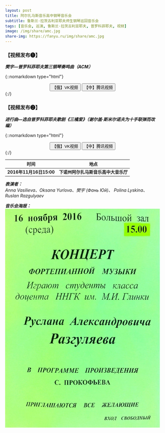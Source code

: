 ```yaml
---
layout: post
title: 阿尔扎马斯音乐高中钢琴音乐会
subtitle: 鲁斯兰·拉茨古利亚耶夫师生钢琴巡回音乐会
tags: [音乐会, 巡演, 鲁斯兰·拉茨古利亚耶夫, 普罗科菲耶夫, 视频]
image: /img/share/amc.jpg
share-img: https://fanyu.ru/img/share/amc.jpg
---
```


### 【视频发布❶】 ###
***樊宇—普罗科菲耶夫第三钢琴奏鸣曲（ACM）***

{::nomarkdown type="html"}
<script src="/js/jquery-3.1.1.min.js"></script>
<script type="text/javascript">
$(document).ready(function(){
  $("#vk_button").click(function(){
  $("#vk_vid").toggle(1000);
  });
  $("#qq_button").click(function(){
  $("#qq_vid").toggle(1000);
  });
});
</script>
<center>
<button id="vk_button" class="button" type="button">【俄】VK视频</button>
<button id="qq_button" class="button" type="button">【中】腾讯视频</button>
<br>
<iframe id="vk_vid" style="display:none;" src="https://vk.com/video_ext.php?oid=63362171&id=456239018&hash=8aa1de203cfb4788&hd=4" width="device-width" frameborder="0" allowfullscreen></iframe>
<iframe id="qq_vid" style="display:none;" src="https://v.qq.com/iframe/player.html?vid=z0346rd9cku&tiny=0&auto=0" width="device-width" frameborder="0" allowfullscreen></iframe>
</center>
{:/}

### 【视频发布❷】 ###
***进行曲—选自普罗科菲耶夫歌剧《三橘爱》（谢尔盖·斯米尔诺夫为十手联弹而改编）***

{::nomarkdown type="html"}
<script type="text/javascript">
$(document).ready(function(){
  $("#vk_button2").click(function(){
  $("#vk_vid2").toggle(1000);
  });
  $("#qq_button2").click(function(){
  $("#qq_vid2").toggle(1000);
  });
});
</script>
<center>
<button id="vk_button2" class="button" type="button">【俄】VK视频</button>
<button id="qq_button2" class="button" type="button">【中】腾讯视频</button>
<br>
<iframe id="vk_vid2" style="display:none;" src="https://vk.com/video_ext.php?oid=63362171&id=456239019&hash=c91cdab925c3eecb&hd=4" width="device-width" frameborder="0" allowfullscreen></iframe>
<iframe id="qq_vid2" style="display:none;" src="https://v.qq.com/iframe/player.html?vid=m03462lodh2&tiny=0&auto=0" width="device-width" frameborder="0" allowfullscreen></iframe>
</center>
{:/}

|时间|地点|
|:---:|:---:|
|**2016年11月16日15:00**|**下诺州阿尔扎马斯音乐高中大音乐厅**|

***表演者：***<br>
*Anna Vasilieva、Oksana Yurlova、樊宇 (Фань Юй)、 Polina Lyskina、Ruslan Razgulyaev*

***音乐会海报：***<br>
![2016.11.16.jpg](/img/post/2016.11.16.jpg)
